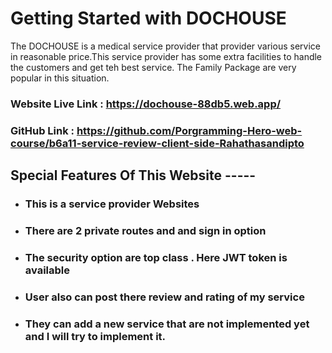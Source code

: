 # Getting Started with DOCHOUSE
The DOCHOUSE is a medical service provider that provider various service in reasonable price.This service provider has some extra facilities to handle the customers and get teh best service. The Family Package are very popular in this situation.  


### Website Live Link : https://dochouse-88db5.web.app/
### GitHub  Link : https://github.com/Porgramming-Hero-web-course/b6a11-service-review-client-side-Rahathasandipto 


## Special Features Of This Website -----

* ### This is a service provider  Websites
* ### There are 2 private routes and and sign in option
* ### The security option are top class . Here JWT token is available
* ### User also can post there review and rating of my service 
* ### They can add a new service that are not implemented yet and I will try to implement it.









